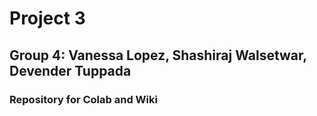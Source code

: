 # Project 3
## Group 4: Vanessa Lopez, Shashiraj Walsetwar, Devender Tuppada
### Repository for Colab and Wiki

